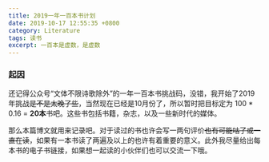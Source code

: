 ```yaml
---
title: 2019一年一百本书计划
date: 2019-10-17 12:55:35 +0800
category: Literature
tags: 读书
excerpt: 一百本是虚数，是虚数
---
```




### 起因

​		还记得公众号“文体不限诗歌除外”的一年一百本书挑战码，没错，我开始了2019年挑战~~是不是太晚了些~~，当然现在已经是10月份了，所以暂时把目标定为 100 * 0.16 = **20本**书吧。这些书包括书籍，杂志，以及一些新时代的媒体。

​		那么本篇博文就用来记录吧。对于读过的书也许会写一两句评价~~也有可能咕了或一直在读~~，如果有一本书读了两遍及以上的也许有着重要的意义。此外我尽量给出每本书的电子书链接，如果想一起读的小伙伴们也可以交流一下哦。

​		

